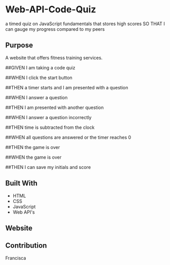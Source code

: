# Web-API-Code-Quiz
a timed quiz on JavaScript fundamentals that stores high scores
SO THAT I can gauge my progress compared to my peers

## Purpose
A website that offers fitness training services. 

##GIVEN I am taking a code quiz

##WHEN I click the start button

##THEN a timer starts and I am presented with a question

##WHEN I answer a question

##THEN I am presented with another question

##WHEN I answer a question incorrectly

##THEN time is subtracted from the clock

##WHEN all questions are answered or the timer reaches 0

##THEN the game is over

##WHEN the game is over

##THEN I can save my initials and score



## Built With
* HTML
* CSS
* JavaScript
* Web API's

## Website


## Contribution
Francisca


